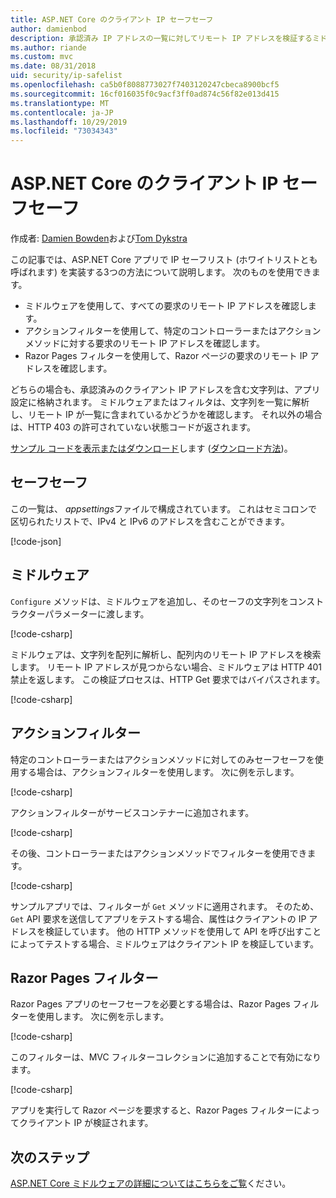 ```yaml
---
title: ASP.NET Core のクライアント IP セーフセーフ
author: damienbod
description: 承認済み IP アドレスの一覧に対してリモート IP アドレスを検証するミドルウェアまたはアクションフィルターを作成する方法について説明します。
ms.author: riande
ms.custom: mvc
ms.date: 08/31/2018
uid: security/ip-safelist
ms.openlocfilehash: ca5b0f8088773027f7403120247cbeca8900bcf5
ms.sourcegitcommit: 16cf016035f0c9acf3ff0ad874c56f82e013d415
ms.translationtype: MT
ms.contentlocale: ja-JP
ms.lasthandoff: 10/29/2019
ms.locfileid: "73034343"
---
```

# <a name="client-ip-safelist-for-aspnet-core"></a>ASP.NET Core のクライアント IP セーフセーフ

作成者: [Damien Bowden](https://twitter.com/damien_bod)および[Tom Dykstra](https://github.com/tdykstra)
 
この記事では、ASP.NET Core アプリで IP セーフリスト (ホワイトリストとも呼ばれます) を実装する3つの方法について説明します。 次のものを使用できます。

* ミドルウェアを使用して、すべての要求のリモート IP アドレスを確認します。
* アクションフィルターを使用して、特定のコントローラーまたはアクションメソッドに対する要求のリモート IP アドレスを確認します。
* Razor Pages フィルターを使用して、Razor ページの要求のリモート IP アドレスを確認します。

どちらの場合も、承認済みのクライアント IP アドレスを含む文字列は、アプリ設定に格納されます。 ミドルウェアまたはフィルタは、文字列を一覧に解析し、リモート IP が一覧に含まれているかどうかを確認します。 それ以外の場合は、HTTP 403 の許可されていない状態コードが返されます。

[サンプル コードを表示またはダウンロード](https://github.com/aspnet/AspNetCore.Docs/tree/master/aspnetcore/security/ip-safelist/samples/2.x/ClientIpAspNetCore)します ([ダウンロード方法](xref:index#how-to-download-a-sample))。

## <a name="the-safelist"></a>セーフセーフ

この一覧は、 *appsettings*ファイルで構成されています。 これはセミコロンで区切られたリストで、IPv4 と IPv6 のアドレスを含むことができます。

[!code-json[](ip-safelist/samples/2.x/ClientIpAspNetCore/appsettings.json?highlight=2)]

## <a name="middleware"></a>ミドルウェア

`Configure` メソッドは、ミドルウェアを追加し、そのセーフの文字列をコンストラクターパラメーターに渡します。

[!code-csharp[](ip-safelist/samples/2.x/ClientIpAspNetCore/Startup.cs?name=snippet_Configure&highlight=10)]

ミドルウェアは、文字列を配列に解析し、配列内のリモート IP アドレスを検索します。 リモート IP アドレスが見つからない場合、ミドルウェアは HTTP 401 禁止を返します。 この検証プロセスは、HTTP Get 要求ではバイパスされます。

[!code-csharp[](ip-safelist/samples/2.x/ClientIpAspNetCore/AdminSafeListMiddleware.cs?name=snippet_ClassOnly)]

## <a name="action-filter"></a>アクションフィルター

特定のコントローラーまたはアクションメソッドに対してのみセーフセーフを使用する場合は、アクションフィルターを使用します。 次に例を示します。 

[!code-csharp[](ip-safelist/samples/2.x/ClientIpAspNetCore/Filters/ClientIpCheckFilter.cs)]

アクションフィルターがサービスコンテナーに追加されます。

[!code-csharp[](ip-safelist/samples/2.x/ClientIpAspNetCore/Startup.cs?name=snippet_ConfigureServices&highlight=3)]

その後、コントローラーまたはアクションメソッドでフィルターを使用できます。

[!code-csharp[](ip-safelist/samples/2.x/ClientIpAspNetCore/Controllers/ValuesController.cs?name=snippet_Filter&highlight=1)]

サンプルアプリでは、フィルターが `Get` メソッドに適用されます。 そのため、`Get` API 要求を送信してアプリをテストする場合、属性はクライアントの IP アドレスを検証しています。 他の HTTP メソッドを使用して API を呼び出すことによってテストする場合、ミドルウェアはクライアント IP を検証しています。

## <a name="razor-pages-filter"></a>Razor Pages フィルター 

Razor Pages アプリのセーフセーフを必要とする場合は、Razor Pages フィルターを使用します。 次に例を示します。 

[!code-csharp[](ip-safelist/samples/2.x/ClientIpAspNetCore/Filters/ClientIpCheckPageFilter.cs)]

このフィルターは、MVC フィルターコレクションに追加することで有効になります。

[!code-csharp[](ip-safelist/samples/2.x/ClientIpAspNetCore/Startup.cs?name=snippet_ConfigureServices&highlight=7-9)]

アプリを実行して Razor ページを要求すると、Razor Pages フィルターによってクライアント IP が検証されます。

## <a name="next-steps"></a>次のステップ

[ASP.NET Core ミドルウェアの詳細についてはこちらをご覧](xref:fundamentals/middleware/index)ください。
